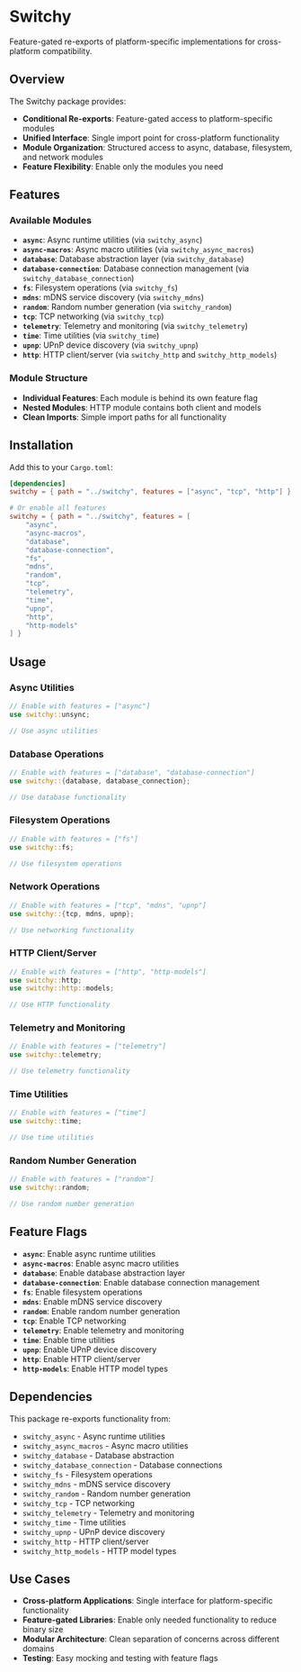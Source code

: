 # Switchy

Feature-gated re-exports of platform-specific implementations for cross-platform compatibility.

## Overview

The Switchy package provides:

- **Conditional Re-exports**: Feature-gated access to platform-specific modules
- **Unified Interface**: Single import point for cross-platform functionality
- **Module Organization**: Structured access to async, database, filesystem, and network modules
- **Feature Flexibility**: Enable only the modules you need

## Features

### Available Modules
- **`async`**: Async runtime utilities (via `switchy_async`)
- **`async-macros`**: Async macro utilities (via `switchy_async_macros`)
- **`database`**: Database abstraction layer (via `switchy_database`)
- **`database-connection`**: Database connection management (via `switchy_database_connection`)
- **`fs`**: Filesystem operations (via `switchy_fs`)
- **`mdns`**: mDNS service discovery (via `switchy_mdns`)
- **`random`**: Random number generation (via `switchy_random`)
- **`tcp`**: TCP networking (via `switchy_tcp`)
- **`telemetry`**: Telemetry and monitoring (via `switchy_telemetry`)
- **`time`**: Time utilities (via `switchy_time`)
- **`upnp`**: UPnP device discovery (via `switchy_upnp`)
- **`http`**: HTTP client/server (via `switchy_http` and `switchy_http_models`)

### Module Structure
- **Individual Features**: Each module is behind its own feature flag
- **Nested Modules**: HTTP module contains both client and models
- **Clean Imports**: Simple import paths for all functionality

## Installation

Add this to your `Cargo.toml`:

```toml
[dependencies]
switchy = { path = "../switchy", features = ["async", "tcp", "http"] }

# Or enable all features
switchy = { path = "../switchy", features = [
    "async",
    "async-macros",
    "database",
    "database-connection",
    "fs",
    "mdns",
    "random",
    "tcp",
    "telemetry",
    "time",
    "upnp",
    "http",
    "http-models"
] }
```

## Usage

### Async Utilities

```rust
// Enable with features = ["async"]
use switchy::unsync;

// Use async utilities
```

### Database Operations

```rust
// Enable with features = ["database", "database-connection"]
use switchy::{database, database_connection};

// Use database functionality
```

### Filesystem Operations

```rust
// Enable with features = ["fs"]
use switchy::fs;

// Use filesystem operations
```

### Network Operations

```rust
// Enable with features = ["tcp", "mdns", "upnp"]
use switchy::{tcp, mdns, upnp};

// Use networking functionality
```

### HTTP Client/Server

```rust
// Enable with features = ["http", "http-models"]
use switchy::http;
use switchy::http::models;

// Use HTTP functionality
```

### Telemetry and Monitoring

```rust
// Enable with features = ["telemetry"]
use switchy::telemetry;

// Use telemetry functionality
```

### Time Utilities

```rust
// Enable with features = ["time"]
use switchy::time;

// Use time utilities
```

### Random Number Generation

```rust
// Enable with features = ["random"]
use switchy::random;

// Use random number generation
```

## Feature Flags

- **`async`**: Enable async runtime utilities
- **`async-macros`**: Enable async macro utilities
- **`database`**: Enable database abstraction layer
- **`database-connection`**: Enable database connection management
- **`fs`**: Enable filesystem operations
- **`mdns`**: Enable mDNS service discovery
- **`random`**: Enable random number generation
- **`tcp`**: Enable TCP networking
- **`telemetry`**: Enable telemetry and monitoring
- **`time`**: Enable time utilities
- **`upnp`**: Enable UPnP device discovery
- **`http`**: Enable HTTP client/server
- **`http-models`**: Enable HTTP model types

## Dependencies

This package re-exports functionality from:
- `switchy_async` - Async runtime utilities
- `switchy_async_macros` - Async macro utilities
- `switchy_database` - Database abstraction
- `switchy_database_connection` - Database connections
- `switchy_fs` - Filesystem operations
- `switchy_mdns` - mDNS service discovery
- `switchy_random` - Random number generation
- `switchy_tcp` - TCP networking
- `switchy_telemetry` - Telemetry and monitoring
- `switchy_time` - Time utilities
- `switchy_upnp` - UPnP device discovery
- `switchy_http` - HTTP client/server
- `switchy_http_models` - HTTP model types

## Use Cases

- **Cross-platform Applications**: Single interface for platform-specific functionality
- **Feature-gated Libraries**: Enable only needed functionality to reduce binary size
- **Modular Architecture**: Clean separation of concerns across different domains
- **Testing**: Easy mocking and testing with feature flags
